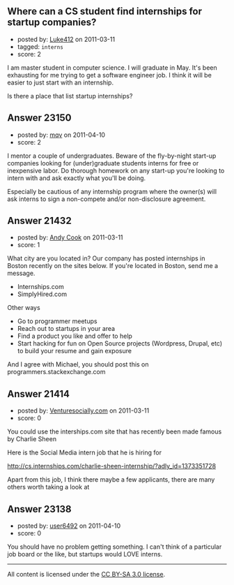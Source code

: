 ## Where can a CS student find internships for startup companies?

- posted by: [Luke412](https://stackexchange.com/users/-1/8530-luke412) on 2011-03-11
- tagged: `interns`
- score: 2

I am master student in computer science. I will graduate in May. It's been exhausting for me trying to get a software engineer job. I think it will be easier to just start with an internship. 

Is there a place that list startup internships?


## Answer 23150

- posted by: [mqv](https://stackexchange.com/users/-1/9303-mqv) on 2011-04-10
- score: 2

I mentor a couple of undergraduates. Beware of the fly-by-night start-up companies looking for (under)graduate students interns for free or inexpensive labor. Do thorough homework on any start-up you're looking to intern with and ask exactly what you'll be doing.

Especially be cautious of any internship program where the owner(s) will ask interns to sign a non-compete and/or non-disclosure agreement.



## Answer 21432

- posted by: [Andy Cook](https://stackexchange.com/users/-1/6493-andy-cook) on 2011-03-11
- score: 1

What city are you located in? Our company has posted internships in Boston recently on the sites below. If you're located in Boston, send me a message.

- Internships.com
- SimplyHired.com

Other ways

- Go to programmer meetups
- Reach out to startups in your area
- Find a product you like and offer to help
- Start hacking for fun on Open Source projects (Wordpress, Drupal, etc) to build your resume and gain exposure

 And I agree with Michael, you should post this on programmers.stackexchange.com


## Answer 21414

- posted by: [Venturesocially.com](https://stackexchange.com/users/-1/4597-venturesocially-com) on 2011-03-11
- score: 0

You could use the interships.com site that has recently been made famous by Charlie Sheen

Here is the Social Media intern job that he is hiring for

http://cs.internships.com/charlie-sheen-internship/?adly_id=1373351728 

Apart from this job, I think there maybe a few applicants, there are many others worth taking a look at 


## Answer 23138

- posted by: [user6492](https://stackexchange.com/users/-1/6492-user6492) on 2011-04-10
- score: 0

You should have no problem getting something.  I can't think of a particular job board or the like, but startups would LOVE interns.



---

All content is licensed under the [CC BY-SA 3.0 license](https://creativecommons.org/licenses/by-sa/3.0/).

